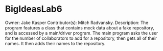 # BigIdeasLab6

Owner: Jake Kasper
Contributor(s): Mitch Radvansky. 
Description: The program features a class that contains mock data about a fake repository, and is accessed by a main/driver program. The main program asks the user for the number of collaborators to add for a repository, then gets all of their names. It then adds their names to the repository. 
